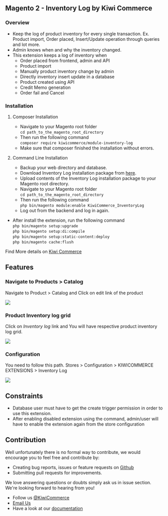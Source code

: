 ## Magento 2 - Inventory Log by Kiwi Commerce

### Overview
- Keep the log of product inventory for every single transaction. Ex. Product import, Order placed, Insert/Update operation through queries and lot more.
- Admin knows when and why the inventory changed.
- This extension keeps a log of inventory when
	- Order placed from frontend, admin and API
	- Product import
	- Manually product inventory change by admin
	- Directly inventory insert update in a database
	- Product created using API
	- Credit Memo generation
	- Order fail and Cancel
### **Installation**
 
 1. Composer Installation
      - Navigate to your Magento root folder<br />
            `cd path_to_the_magento_root_directory`<br />
      - Then run the following command<br />
          `composer require kiwicommerce/module-inventory-log`<br/>
      - Make sure that composer finished the installation without errors.

 2. Command Line Installation
      - Backup your web directory and database.
      - Download Inventory Log installation package from <a href="https://github.com/kiwicommerce/magento2-inventory-log/releases/download/v1.0.0/kiwicommerce-inventory-log-v100.zip">here</a>.
      - Upload contents of the Inventory Log installation package to your Magento root directory.
      - Navigate to your Magento root folder<br />
          `cd path_to_the_magento_root_directory`<br />
      - Then run the following command<br />
          `php bin/magento module:enable KiwiCommerce_InventoryLog`<br />
      - Log out from the backend and log in again.
   
- After install the extension, run the following command <br/>
          `php bin/magento setup:upgrade`<br />
          `php bin/magento setup:di:compile`<br />
          `php bin/magento setup:static-content:deploy`<br />
          `php bin/magento cache:flush`
          
Find More details on <a href="https://kiwicommerce.co.uk/docs/inventory_log/" target="_blank">Kiwi Commerce</a>

## Features

### Navigate to Products > Catalog

Navigate to Product > Catalog and Click on edit link of the product

<img src="https://kiwicommerce.co.uk/wp-content/uploads/2018/05/Product-View-Original.png"/><br/>

### Product Inventory log grid
Click on *Inventory log* link and You will have respective product inventory log grid.

<img src="https://kiwicommerce.co.uk/wp-content/uploads/2018/05/Inventory-Grid-Original.png"/><br/>


### Configuration

You need to follow this path. Stores > Configuration > KIWICOMMERCE EXTENSIONS > Inventory Log

<img src="https://kiwicommerce.co.uk/wp-content/uploads/2018/05/Store-Config-Original.png"/> <br/>

## Constraints
- Database user must have to get the create trigger permission in order to use this extension.
- After enabling disabled extension using the command, admin/user will have to enable the extension again from the store configuration

## Contribution
Well unfortunately there is no formal way to contribute, we would encourage you to feel free and contribute by:
 
  - Creating bug reports, issues or feature requests on <a target="_blank" href="https://github.com/kiwicommerce/magento2-inventory-log/issues">Github</a>
  - Submitting pull requests for improvements.
    
We love answering questions or doubts simply ask us in issue section. We're looking forward to hearing from you!
 
  - Follow us <a href="https://twitter.com/KiwiCommerce">@KiwiCommerce</a>
  - <a href="mailto:support@kiwicommerce.co.uk">Email Us</a>
  - Have a look at our <a href="https://kiwicommerce.co.uk/docs/inventory_log/">documentation</a> 

